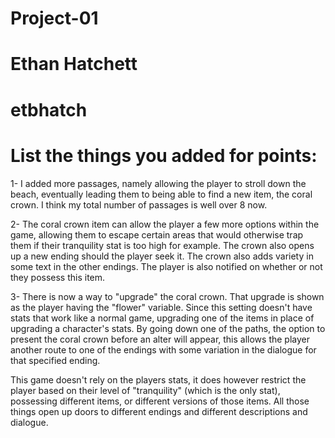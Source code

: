 # Project-01

# Ethan Hatchett

# etbhatch

# List the things you added for points:

1- I added more passages, namely allowing the player to stroll down the beach, eventually leading them to being able to find a new item, the coral crown. I think my total number of passages is well over 8 now.

2- The coral crown item can allow the player a few more options within the game, allowing them to escape certain areas that would otherwise trap them if their tranquility stat is too high for example. The crown also opens up a new ending should the player seek it. The crown also adds variety in some text in the other endings. The player is also notified on whether or not they possess this item.

3- There is now a way to "upgrade" the coral crown. That upgrade is shown as the player having the "flower" variable. Since this setting doesn't have stats that work like a normal game, upgrading one of the items in place of upgrading a character's stats. By going down one of the paths, the option to present the coral crown before an alter will appear, this allows the player another route to one of the endings with some variation in the dialogue for that specified ending.

This game doesn't rely on the players stats, it does however restrict the player based on their level of "tranquility" (which is the only stat), possessing different items, or different versions of those items. All those things open up doors to different endings and different descriptions and dialogue.